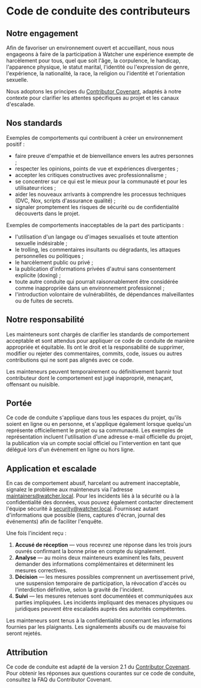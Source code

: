 # Code de conduite des contributeurs

## Notre engagement

Afin de favoriser un environnement ouvert et accueillant, nous nous engageons à faire de la participation à Watcher une
expérience exempte de harcèlement pour tous, quel que soit l'âge, la corpulence, le handicap, l'apparence physique, le
statut marital, l'identité ou l'expression de genre, l'expérience, la nationalité, la race, la religion ou l'identité et
l'orientation sexuelle.

Nous adoptons les principes du [Contributor Covenant](https://www.contributor-covenant.org/), adaptés à notre contexte pour
clarifier les attentes spécifiques au projet et les canaux d'escalade.

## Nos standards

Exemples de comportements qui contribuent à créer un environnement positif :

- faire preuve d'empathie et de bienveillance envers les autres personnes ;
- respecter les opinions, points de vue et expériences divergentes ;
- accepter les critiques constructives avec professionnalisme ;
- se concentrer sur ce qui est le mieux pour la communauté et pour les utilisateur·rices ;
- aider les nouveaux arrivants à comprendre les processus techniques (DVC, Nox, scripts d'assurance qualité) ;
- signaler promptement les risques de sécurité ou de confidentialité découverts dans le projet.

Exemples de comportements inacceptables de la part des participants :

- l'utilisation d'un langage ou d'images sexualisés et toute attention sexuelle indésirable ;
- le trolling, les commentaires insultants ou dégradants, les attaques personnelles ou politiques ;
- le harcèlement public ou privé ;
- la publication d'informations privées d'autrui sans consentement explicite (doxing) ;
- toute autre conduite qui pourrait raisonnablement être considérée comme inappropriée dans un environnement
  professionnel ;
- l'introduction volontaire de vulnérabilités, de dépendances malveillantes ou de fuites de secrets.

## Notre responsabilité

Les mainteneurs sont chargés de clarifier les standards de comportement acceptable et sont attendus pour appliquer ce code de
conduite de manière appropriée et équitable. Ils ont le droit et la responsabilité de supprimer, modifier ou rejeter des
commentaires, commits, code, issues ou autres contributions qui ne sont pas alignés avec ce code.

Les mainteneurs peuvent temporairement ou définitivement bannir tout contributeur dont le comportement est jugé
inapproprié, menaçant, offensant ou nuisible.

## Portée

Ce code de conduite s'applique dans tous les espaces du projet, qu'ils soient en ligne ou en personne, et s'applique également
lorsque quelqu'un représente officiellement le projet ou sa communauté. Les exemples de représentation incluent l'utilisation
d'une adresse e-mail officielle du projet, la publication via un compte social officiel ou l'intervention en tant que délégué
lors d'un événement en ligne ou hors ligne.

## Application et escalade

En cas de comportement abusif, harcelant ou autrement inacceptable, signalez le problème aux mainteneurs via l'adresse
<maintainers@watcher.local>. Pour les incidents liés à la sécurité ou à la confidentialité des données, vous pouvez également
contacter directement l'équipe sécurité à <security@watcher.local>. Fournissez autant d'informations que possible (liens,
captures d'écran, journal des événements) afin de faciliter l'enquête.

Une fois l'incident reçu :

1. **Accusé de réception** — vous recevrez une réponse dans les trois jours ouvrés confirmant la bonne prise en compte du
   signalement.
2. **Analyse** — au moins deux mainteneurs examinent les faits, peuvent demander des informations complémentaires et déterminent
   les mesures correctives.
3. **Décision** — les mesures possibles comprennent un avertissement privé, une suspension temporaire de participation, la
   révocation d'accès ou l'interdiction définitive, selon la gravité de l'incident.
4. **Suivi** — les mesures retenues sont documentées et communiquées aux parties impliquées. Les incidents impliquant des
   menaces physiques ou juridiques peuvent être escaladés auprès des autorités compétentes.

Les mainteneurs sont tenus à la confidentialité concernant les informations fournies par les plaignants. Les signalements abusifs
ou de mauvaise foi seront rejetés.

## Attribution

Ce code de conduite est adapté de la version 2.1 du [Contributor Covenant](https://www.contributor-covenant.org/version/2/1/code_of_conduct/).
Pour obtenir les réponses aux questions courantes sur ce code de conduite, consultez la FAQ du Contributor Covenant.
